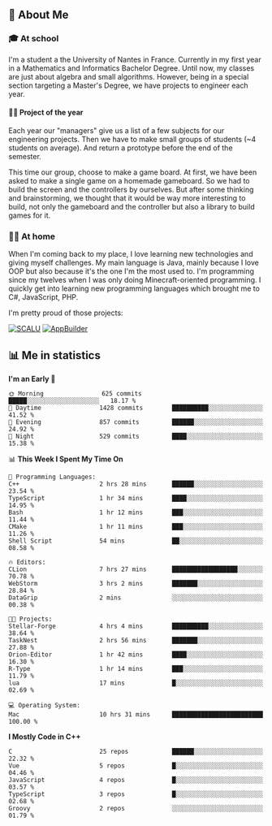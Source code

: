 ## 👀 About Me

### 🎓 At school

I'm a student a the University of Nantes in France. Currently in my first year in a Mathematics and Informatics Bachelor Degree. Until now, my classes are just about algebra and small algorithms. However, being in a special section targeting a Master's Degree, we have projects to engineer each year. 

#### 🔧🔬 Project of the year

Each year our "managers" give us a list of a few subjects for our engineering projects. Then we have to make small groups of students (~4 students on average). And return a prototype before the end of the semester.

This time our group, choose to make a game board. At first, we have been asked to make a single game on a homemade gameboard. So we had to build the screen and the controllers by ourselves. 
But after some thinking and brainstorming, we thought that it would be way more interesting to build, not only the gameboard and the controller but also a library to build games for it.

### 👨‍💻 At home

When I'm coming back to my place, I love learning new technologies and giving myself challenges. My main language is Java, mainly because I love OOP but also because it's the one I'm the most used to. I'm programming since my twelves when I was only doing Minecraft-oriented programming.  I quickly get into learning new programming languages which brought me to C#, JavaScript, PHP. 

I'm pretty proud of those projects:

[![SCALU](https://github-readme-stats.vercel.app/api/pin?username=renardfute&repo=SCALU)](https://github.com/renardfute/scalu)
[![AppBuilder](https://github-readme-stats.vercel.app/api/pin?username=pulsedev2&repo=AppBuilder)](https://github.com/pulsedev2/AppBuilder)

## 📊 Me in statistics
<!--START_SECTION:waka-->
**I'm an Early 🐤** 

```text
🌞 Morning                625 commits         █████░░░░░░░░░░░░░░░░░░░░   18.17 % 
🌆 Daytime                1428 commits        ██████████░░░░░░░░░░░░░░░   41.52 % 
🌃 Evening                857 commits         ██████░░░░░░░░░░░░░░░░░░░   24.92 % 
🌙 Night                  529 commits         ████░░░░░░░░░░░░░░░░░░░░░   15.38 % 
```


📊 **This Week I Spent My Time On** 

```text
💬 Programming Languages: 
C++                      2 hrs 28 mins       ██████░░░░░░░░░░░░░░░░░░░   23.54 % 
TypeScript               1 hr 34 mins        ████░░░░░░░░░░░░░░░░░░░░░   14.95 % 
Bash                     1 hr 12 mins        ███░░░░░░░░░░░░░░░░░░░░░░   11.44 % 
CMake                    1 hr 11 mins        ███░░░░░░░░░░░░░░░░░░░░░░   11.26 % 
Shell Script             54 mins             ██░░░░░░░░░░░░░░░░░░░░░░░   08.58 % 

🔥 Editors: 
CLion                    7 hrs 27 mins       ██████████████████░░░░░░░   70.78 % 
WebStorm                 3 hrs 2 mins        ███████░░░░░░░░░░░░░░░░░░   28.84 % 
DataGrip                 2 mins              ░░░░░░░░░░░░░░░░░░░░░░░░░   00.38 % 

🐱‍💻 Projects: 
Stellar-Forge            4 hrs 4 mins        ██████████░░░░░░░░░░░░░░░   38.64 % 
TaskNest                 2 hrs 56 mins       ███████░░░░░░░░░░░░░░░░░░   27.88 % 
Orion-Editor             1 hr 42 mins        ████░░░░░░░░░░░░░░░░░░░░░   16.30 % 
R-Type                   1 hr 14 mins        ███░░░░░░░░░░░░░░░░░░░░░░   11.79 % 
lua                      17 mins             █░░░░░░░░░░░░░░░░░░░░░░░░   02.69 % 

💻 Operating System: 
Mac                      10 hrs 31 mins      █████████████████████████   100.00 % 
```

**I Mostly Code in C++** 

```text
C                        25 repos            ██████░░░░░░░░░░░░░░░░░░░   22.32 % 
Vue                      5 repos             █░░░░░░░░░░░░░░░░░░░░░░░░   04.46 % 
JavaScript               4 repos             █░░░░░░░░░░░░░░░░░░░░░░░░   03.57 % 
TypeScript               3 repos             █░░░░░░░░░░░░░░░░░░░░░░░░   02.68 % 
Groovy                   2 repos             ░░░░░░░░░░░░░░░░░░░░░░░░░   01.79 % 
```




<!--END_SECTION:waka-->

